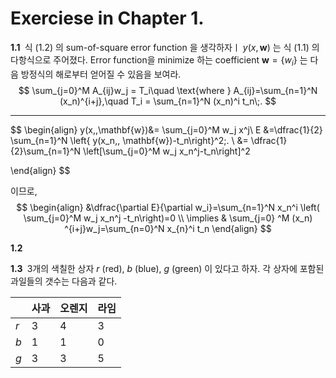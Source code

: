 Exerciese in Chapter 1.
==



<b>1.1 </b> 식 (1.2) 의 sum-of-square error function 을 생각하자ㅣ $y(x,\,\mathbf{w})$ 는 식 (1.1) 의 다항식으로 주어졌다. Error function을 minimize 하는 coefficient $\mathbf{w} =\{w_i\}$ 는 다음 방정식의 해로부터 얻어질 수 있음을 보여라.
$$
\sum_{j=0}^M A_{ij}w_j = T_i\quad \text{where } A_{ij}=\sum_{n=1}^N (x_n)^{i+j},\quad T_i = \sum_{n=1}^N (x_n)^i t_n\;.
$$

---

$$
\begin{align}
y(x,\,\mathbf{w})&= \sum_{j=0}^M w_j x^j\\
E &=\dfrac{1}{2} \sum_{n=1}^N \left\{  y(x_n,\, \mathbf{w})-t_n\right\}^2\;. \\
&= \dfrac{1}{2}\sum_{n=1}^N \left[\sum_{j=0}^M w_j x_n^j-t_n\right]^2

\end{align}
$$

이므로,
$$
\begin{align}
&\dfrac{\partial E}{\partial w_i}=\sum_{n=1}^N x_n^i \left( \sum_{j=0}^M w_j x_n^j -t_n\right)=0  \\
\implies & \sum_{j=0} ^M (x_n) ^{i+j}w_j=\sum_{n=0}^N x_{n}^i t_n
\end{align}
$$


<b>1.2 </b> 





<b>1.3 </b> 3개의 색칠한 상자 $r$ (red), $b$ (blue), $g$ (green) 이 있다고 하자. 각 상자에 포함된 과일들의 갯수는 다음과 같다.

|      | 사과 | 오렌지 | 라임 |
| ---- | ---- | ------ | ---- |
| $r$  | 3    | 4      | 3    |
| $b$  | 1    | 1      | 0    |
| $g$  | 3    | 3      | 5    |







